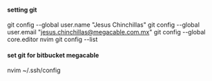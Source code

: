 #### setting git

git config --global user.name "Jesus Chinchillas"
git config --global user.email "jesus.chinchillas@megacable.com.mx"
git config --global core.editor nvim
git config --list

#### set git for bitbucket megacable

nvim ~/.ssh/config

